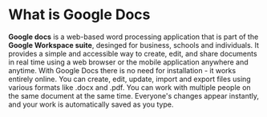 # What is Google Docs
**Google docs** is a web-based word processing application that is part of the **Google Workspace suite**, desinged for business, schools and individuals. It provides a simple and accessible way to create, edit, and share documents in real time using a web browser or the mobile application anywhere and anytime. 
With Google Docs there is no need for installation - it works entirely online. You can create, edit, update, import and export files using various formats like .docx and .pdf. You can work with multiple people on the same document at the same time.  Everyone's changes appear instantly, and your work is automatically saved as you type.  